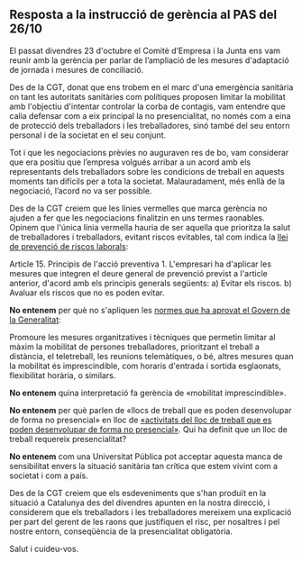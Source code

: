 ## Resposta a la instrucció de gerència al PAS del 26/10

El passat divendres 23 d'octubre el Comitè d’Empresa i la Junta ens vam reunir amb la gerència per parlar de l’ampliació de les mesures d'adaptació de jornada i mesures de conciliació. 

Des de la CGT, donat que ens trobem en el marc d'una emergència sanitària on tant les autoritats sanitàries com polítiques proposen limitar la mobilitat amb l'objectiu d'intentar controlar la corba de contagis, vam entendre que calia defensar com a eix principal la no presencialitat, no només com a eina de protecció dels treballadors i les treballadores, sinó també del seu entorn personal i de la societat en el seu conjunt.

Tot i que les negociacions prèvies no auguraven res de bo, vam considerar que era positiu que l’empresa volgués arribar a un acord amb els representants dels treballadors sobre les condicions de treball en aquests moments tan difícils per a tota la societat. Malauradament, més enllà de la negociació, l’acord no va ser possible. 

Des de la CGT creiem que les línies vermelles que marca gerència no ajuden a fer que les negociacions finalitzin en uns termes raonables. Opinem que l'única línia vermella hauria de ser aquella que prioritza la salut de treballadores i treballadors, evitant riscos evitables, tal com indica la [llei de prevenció de riscos laborals](https://portaljuridic.gencat.cat/ca/pjur_ocults/pjur_resultats_fitxa/?documentId=555985&action=fitxa):

Article 15. Principis de l'acció preventiva
    1. L'empresari ha d'aplicar les mesures que integren el deure general de prevenció previst a l'article anterior, d'acord amb els principis generals següents: 
    a) Evitar els riscos. 
    b) Avaluar els riscos que no es poden evitar.

**No entenem** per què no s'apliquen les [normes que ha aprovat el Govern de la Generalitat](https://dogc.gencat.cat/ca/pdogc_canals_interns/pdogc_resultats_fitxa/?action=fitxa&documentId=884110):

Promoure les mesures organitzatives i tècniques que permetin limitar al màxim la mobilitat de persones treballadores, prioritzant el treball a distància, el teletreball, les reunions telemàtiques, o bé, altres mesures quan la mobilitat és imprescindible, com horaris d'entrada i sortida esglaonats, flexibilitat horària, o similars.

**No entenem** quina interpretació fa gerència de «mobilitat imprescindible».

**No entenem** per què parlen de «llocs de treball que es poden desenvolupar de forma no presencial» en lloc de [«activitats del lloc de treball que es poden desenvolupar de forma no presencial»](https://www.upc.edu/sdp/ca/Teletreball/continguts-pagina-inicial-teletreball/pacte-de-teletreball-15-06-2016np.pdf). Qui ha definit que un lloc de treball requereix presencialitat?

**No entenem** com una Universitat Pública pot acceptar aquesta manca de sensibilitat envers la situació sanitària tan crítica que estem vivint com a societat i com a país.

Des de la CGT creiem que els esdeveniments que s'han produït en la situació a Catalunya des del divendres apunten en la nostra direcció, i considerem que els treballadors i les treballadores mereixem una explicació per part del gerent de les raons que justifiquen el risc, per nosaltres i pel nostre entorn, conseqüència de la presencialitat obligatòria.

Salut i cuideu-vos.